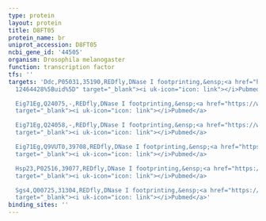 ```yaml
---
type: protein
layout: protein
title: D8FT05
protein_name: br
uniprot_accession: D8FT05
ncbi_gene_id: '44505'
organism: Drosophila melanogaster
function: transcription factor
tfs: ''
targets: 'Ddc,P05031,35190,REDfly,DNase I footprinting,&ensp;<a href="https://www.ncbi.nlm.nih.gov/pubmed/?term=8582299;
  12464428%5Buid%5D" target="_blank"><i uk-icon="icon: link"></i>Pubmed</a>

  Eig71Eg,Q24075,-,REDfly,DNase I footprinting,&ensp;<a href="https://www.ncbi.nlm.nih.gov/pubmed/?term=8954742%5Buid%5D"
  target="_blank"><i uk-icon="icon: link"></i>Pubmed</a>

  Eig71Eg,Q24058,-,REDfly,DNase I footprinting,&ensp;<a href="https://www.ncbi.nlm.nih.gov/pubmed/?term=8954742%5Buid%5D"
  target="_blank"><i uk-icon="icon: link"></i>Pubmed</a>

  Eig71Eg,Q9VUT0,39708,REDfly,DNase I footprinting,&ensp;<a href="https://www.ncbi.nlm.nih.gov/pubmed/?term=8954742%5Buid%5D"
  target="_blank"><i uk-icon="icon: link"></i>Pubmed</a>

  Hsp23,P02516,39077,REDfly,DNase I footprinting,&ensp;<a href="https://www.ncbi.nlm.nih.gov/pubmed/?term=11583936%5Buid%5D"
  target="_blank"><i uk-icon="icon: link"></i>Pubmed</a>

  Sgs4,Q00725,31304,REDfly,DNase I footprinting,&ensp;<a href="https://www.ncbi.nlm.nih.gov/pubmed/?term=8062827%5Buid%5D"
  target="_blank"><i uk-icon="icon: link"></i>Pubmed</a>'
binding_sites: ''
---
```

